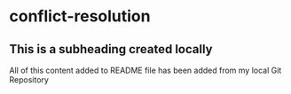 # conflict-resolution

## This is a subheading created locally

All of this content added to README file has been added from my local Git Repository